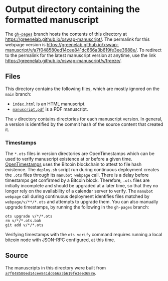 # Output directory containing the formatted manuscript

The [`gh-pages`](https://github.com/greenelab/xswap-manuscript/tree/gh-pages) branch hosts the contents of this directory at <https://greenelab.github.io/xswap-manuscript/>.
The permalink for this webpage version is <https://greenelab.github.io/xswap-manuscript/v/a7f048580ed14cee841dc666a3b619fe3ee3688e/>.
To redirect to the permalink for the latest manuscript version at anytime, use the link <https://greenelab.github.io/xswap-manuscript/v/freeze/>.

## Files

This directory contains the following files, which are mostly ignored on the `main` branch:

+ [`index.html`](index.html) is an HTML manuscript.
+ [`manuscript.pdf`](manuscript.pdf) is a PDF manuscript.

The `v` directory contains directories for each manuscript version.
In general, a version is identified by the commit hash of the source content that created it.

### Timestamps

The `*.ots` files in version directories are OpenTimestamps which can be used to verify manuscript existence at or before a given time.
[OpenTimestamps](https://opentimestamps.org/) uses the Bitcoin blockchain to attest to file hash existence.
The `deploy.sh` script run during continuous deployment creates the `.ots` files through its `manubot webpage` call.
There is a delay before timestamps get confirmed by a Bitcoin block.
Therefore, `.ots` files are initially incomplete and should be upgraded at a later time, so that they no longer rely on the availability of a calendar server to verify.
The `manubot webpage` call during continuous deployment identifies files matched by `webpage/v/**/*.ots` and attempts to upgrade them.
You can also manually upgrade timestamps, by running the following in the `gh-pages` branch:

```shell
ots upgrade v/*/*.ots
rm v/*/*.ots.bak
git add v/*/*.ots
```

Verifying timestamps with the `ots verify` command requires running a local bitcoin node with JSON-RPC configured, at this time.

## Source

The manuscripts in this directory were built from
[`a7f048580ed14cee841dc666a3b619fe3ee3688e`](https://github.com/greenelab/xswap-manuscript/commit/a7f048580ed14cee841dc666a3b619fe3ee3688e).

